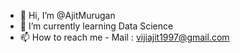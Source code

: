 - 👋 Hi, I’m @AjitMurugan 
- 🌱 I’m currently learning Data Science
- 📫 How to reach me - Mail : vijiajit1997@gmail.com 

<!---
AjitMurugan/AjitMurugan is a ✨ special ✨ repository because its `README.md` (this file) appears on your GitHub profile.
You can click the Preview link to take a look at your changes.
--->
